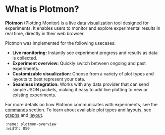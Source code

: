 # What is Plotmon?

**Plotmon** (Plotting Monitor) is a live data visualization tool designed for experiments. It enables users to monitor and explore experimental results in real time, directly in their web browser.

Plotmon was implemented for the following usecases:
- **Live monitoring:** Instantly see experiment progress and results as data is collected.
- **Experiment overview:** Quickly switch between ongoing and past experiments.
- **Customizable visualization:** Choose from a variety of plot types and layouts to best represent your data.
- **Seamless integration:** Works with any data provider that can send simple JSON packets, making it easy to add live plotting to new or existing experiments.

For more details on how Plotmon communicates with experiments, see the [commands](communication.md) section. To learn about available plot types and layouts, see [graphs](graphs) and [layout](layouts).

```{figure} /images/plotmon/simple-plotmon-overview.svg
:name: plotmon-overview
:width: 850
```
